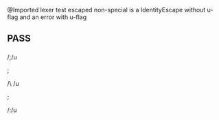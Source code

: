 @Imported lexer test
escaped non-special is a IdentityEscape without u-flag and an error with u-flag
## PASS
###
/\;/u

;

/\ /u

;

/\:/u